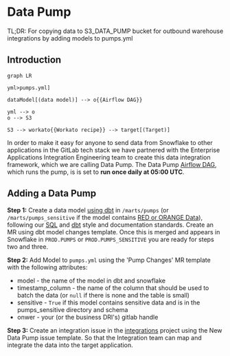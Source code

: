 # Data Pump

TL;DR: For copying data to S3_DATA_PUMP bucket for outbound warehouse integrations by adding models to pumps.yml

## Introduction

```mermaid
graph LR

yml>pumps.yml]

dataModel[(data model)] --> o{{Airflow DAG}}

yml --> o
o --> S3

S3 --> workato{{Workato recipe}} --> target[(Target)]
```

In order to make it easy for anyone to send data from Snowflake to other applications in the GitLab tech stack we have partnered with the Enterprise Applications Integration Engineering team to create this data integration framework, which we are calling Data Pump. The Data Pump [Airflow DAG](https://airflow.gitlabdata.com/tree?dag_id=data_pumps), which runs the pump, is is set to **run once daily at 05:00 UTC**.

## Adding a Data Pump

**Step 1:** Create a data model [using dbt](https://about.gitlab.com/handbook/business-ops/data-team/platform/dbt-guide/#using-dbt) in `/marts/pumps` (or `/marts/pumps_sensitive` if the model contains [RED or ORANGE Data](https://about.gitlab.com/handbook/engineering/security/data-classification-standard.html#data-classification-levels)), following our [SQL](https://about.gitlab.com/handbook/business-ops/data-team/platform/sql-style-guide/) and [dbt](https://about.gitlab.com/handbook/business-ops/data-team/platform/dbt-guide/#style-and-usage-guide) style and documentation standards. Create an MR using dbt model changes template. Once this is merged and appears in Snowflake in `PROD.PUMPS` or `PROD.PUMPS_SENSITIVE` you are ready for steps two and three.

**Step 2:** Add Model to `pumps.yml` using the 'Pump Changes' MR template with the following attributes:
* model - the name of the model in dbt and snowflake
* timestamp_column - the name of the column that should be used to batch the data (or `null` if there is none and the table is small)
* sensitive - `True` if this model contains sensitive data and is in the pumps_sensitive directory and schema
* onwer - your (or the business DRI's) gitlab handle

**Step 3:** Create an integration issue in the [integrations](https://gitlab.com/gitlab-com/business-ops/enterprise-apps/integrations/integrations-work/-/issues/new) project using the New Data Pump issue template. So that the Integration team can map and integrate the data into the target application.
